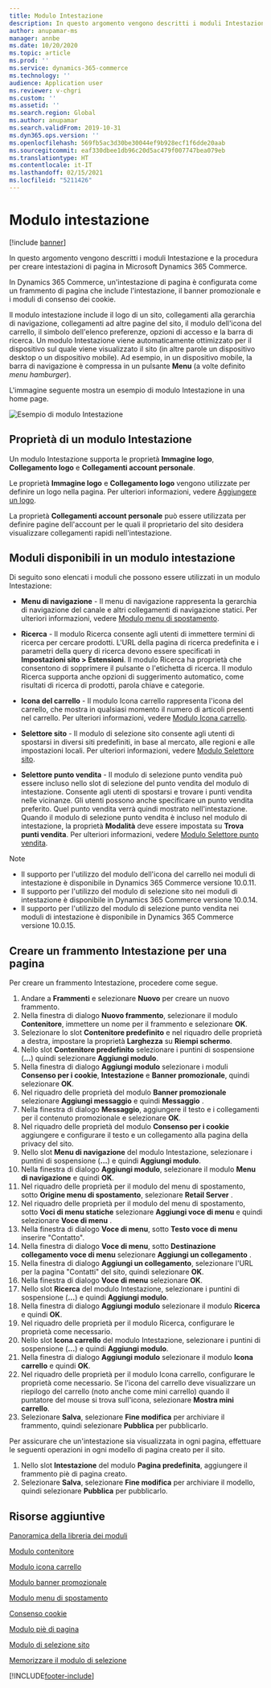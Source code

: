 ```yaml
---
title: Modulo Intestazione
description: In questo argomento vengono descritti i moduli Intestazione e la procedura per creare intestazioni di pagina in Microsoft Dynamics 365 Commerce.
author: anupamar-ms
manager: annbe
ms.date: 10/20/2020
ms.topic: article
ms.prod: ''
ms.service: dynamics-365-commerce
ms.technology: ''
audience: Application user
ms.reviewer: v-chgri
ms.custom: ''
ms.assetid: ''
ms.search.region: Global
ms.author: anupamar
ms.search.validFrom: 2019-10-31
ms.dyn365.ops.version: ''
ms.openlocfilehash: 569fb5ac3d30be30044ef9b928ecf1f6dde20aab
ms.sourcegitcommit: eaf330dbee1db96c20d5ac479f007747bea079eb
ms.translationtype: HT
ms.contentlocale: it-IT
ms.lasthandoff: 02/15/2021
ms.locfileid: "5211426"
---
```

# <a name="header-module"></a>Modulo intestazione

[!include [banner](includes/banner.md)]

In questo argomento vengono descritti i moduli Intestazione e la procedura per creare intestazioni di pagina in Microsoft Dynamics 365 Commerce.

In Dynamics 365 Commerce, un'intestazione di pagina è configurata come un frammento di pagina che include l'intestazione, il banner promozionale e i moduli di consenso dei cookie. 

Il modulo intestazione include il logo di un sito, collegamenti alla gerarchia di navigazione, collegamenti ad altre pagine del sito, il modulo dell'icona del carrello, il simbolo dell'elenco preferenze, opzioni di accesso e la barra di ricerca. Un modulo Intestazione viene automaticamente ottimizzato per il dispositivo sul quale viene visualizzato il sito (in altre parole un dispositivo desktop o un dispositivo mobile). Ad esempio, in un dispositivo mobile, la barra di navigazione è compressa in un pulsante **Menu** (a volte definito *menu hamburger*).

L'immagine seguente mostra un esempio di modulo Intestazione in una home page.

![Esempio di modulo Intestazione](./media/ecommerce-header.png)

## <a name="properties-of-a-header-module"></a>Proprietà di un modulo Intestazione

Un modulo Intestazione supporta le proprietà **Immagine logo**, **Collegamento logo** e **Collegamenti account personale**. 

Le proprietà **Immagine logo** e **Collegamento logo** vengono utilizzate per definire un logo nella pagina. Per ulteriori informazioni, vedere [Aggiungere un logo](add-logo.md). 

La proprietà **Collegamenti account personale** può essere utilizzata per definire pagine dell'account per le quali il proprietario del sito desidera visualizzare collegamenti rapidi nell'intestazione.

## <a name="modules-that-are-available-within-a-header-module"></a>Moduli disponibili in un modulo intestazione

Di seguito sono elencati i moduli che possono essere utilizzati in un modulo Intestazione:

- **Menu di navigazione** - Il menu di navigazione rappresenta la gerarchia di navigazione del canale e altri collegamenti di navigazione statici. Per ulteriori informazioni, vedere [Modulo menu di spostamento](nav-menu-module.md).

- **Ricerca** - Il modulo Ricerca consente agli utenti di immettere termini di ricerca per cercare prodotti. L'URL della pagina di ricerca predefinita e i parametri della query di ricerca devono essere specificati in **Impostazioni sito \> Estensioni**. Il modulo Ricerca ha proprietà che consentono di sopprimere il pulsante o l'etichetta di ricerca. Il modulo Ricerca supporta anche opzioni di suggerimento automatico, come risultati di ricerca di prodotti, parola chiave e categorie.

- **Icona del carrello** - Il modulo Icona carrello rappresenta l'icona del carrello, che mostra in qualsiasi momento il numero di articoli presenti nel carrello. Per ulteriori informazioni, vedere [Modulo Icona carrello](cart-icon-module.md).

- **Selettore sito** - Il modulo di selezione sito consente agli utenti di spostarsi in diversi siti predefiniti, in base al mercato, alle regioni e alle impostazioni locali. Per ulteriori informazioni, vedere [Modulo Selettore sito](site-selector.md).

- **Selettore punto vendita** - Il modulo di selezione punto vendita può essere incluso nello slot di selezione del punto vendita del modulo di intestazione. Consente agli utenti di spostarsi e trovare i punti vendita nelle vicinanze. Gli utenti possono anche specificare un punto vendita preferito. Quel punto vendita verrà quindi mostrato nell'intestazione. Quando il modulo di selezione punto vendita è incluso nel modulo di intestazione, la proprietà **Modalità** deve essere impostata su **Trova punti vendita**. Per ulteriori informazioni, vedere [Modulo Selettore punto vendita](store-selector.md).

> [!NOTE]
> - Il supporto per l'utilizzo del modulo dell'icona del carrello nei moduli di intestazione è disponibile in Dynamics 365 Commerce versione 10.0.11.
> - Il supporto per l'utilizzo del modulo di selezione sito nei moduli di intestazione è disponibile in Dynamics 365 Commerce versione 10.0.14.
> - Il supporto per l'utilizzo del modulo di selezione punto vendita nei moduli di intestazione è disponibile in Dynamics 365 Commerce versione 10.0.15.

## <a name="create-a-header-fragment-for-a-page"></a>Creare un frammento Intestazione per una pagina

Per creare un frammento Intestazione, procedere come segue.

1. Andare a **Frammenti** e selezionare **Nuovo** per creare un nuovo frammento.
1. Nella finestra di dialogo **Nuovo frammento**, selezionare il modulo **Contenitore**, immettere un nome per il frammento e selezionare **OK**.
1. Selezionare lo slot **Contenitore predefinito** e nel riquadro delle proprietà a destra, impostare la proprietà **Larghezza** su **Riempi schermo**.
1. Nello slot **Contenitore predefinito** selezionare i puntini di sospensione (**...**) quindi selezionare **Aggiungi modulo**.
1. Nella finestra di dialogo **Aggiungi modulo** selezionare i moduli **Consenso per i cookie**, **Intestazione** e **Banner promozionale**, quindi selezionare **OK**.
1. Nel riquadro delle proprietà del modulo **Banner promozionale** selezionare **Aggiungi messaggio** e quindi **Messaggio** .
1. Nella finestra di dialogo **Messaggio**, aggiungere il testo e i collegamenti per il contenuto promozionale e selezionare **OK**.
1. Nel riquadro delle proprietà del modulo **Consenso per i cookie** aggiungere e configurare il testo e un collegamento alla pagina della privacy del sito.
1. Nello slot **Menu di navigazione** del modulo Intestazione, selezionare i puntini di sospensione (**...**) e quindi **Aggiungi modulo**.
1. Nella finestra di dialogo **Aggiungi modulo**, selezionare il modulo **Menu di navigazione** e quindi **OK**.
1. Nel riquadro delle proprietà per il modulo del menu di spostamento, sotto **Origine menu di spostamento**, selezionare **Retail Server** .
1. Nel riquadro delle proprietà per il modulo del menu di spostamento, sotto **Voci di menu statiche** selezionare **Aggiungi voce di menu** e quindi selezionare **Voce di menu** . 
1. Nella finestra di dialogo **Voce di menu**, sotto **Testo voce di menu** inserire "Contatto".
1. Nella finestra di dialogo **Voce di menu**, sotto **Destinazione collegamento voce di menu** selezionare **Aggiungi un collegamento** .
1. Nella finestra di dialogo **Aggiungi un collegamento**, selezionare l'URL per la pagina "Contatti" del sito, quindi selezionare **OK**.  
1. Nella finestra di dialogo **Voce di menu** selezionare **OK**.
1. Nello slot **Ricerca** del modulo Intestazione, selezionare i puntini di sospensione (**...**) e quindi **Aggiungi modulo**.
1. Nella finestra di dialogo **Aggiungi modulo** selezionare il modulo **Ricerca** e quindi **OK**.
1. Nel riquadro delle proprietà per il modulo Ricerca, configurare le proprietà come necessario.
1. Nello slot **Icona carrello** del modulo Intestazione, selezionare i puntini di sospensione (**...**) e quindi **Aggiungi modulo**.
1. Nella finestra di dialogo **Aggiungi modulo** selezionare il modulo **Icona carrello** e quindi **OK**.
1. Nel riquadro delle proprietà per il modulo Icona carrello, configurare le proprietà come necessario. Se l'icona del carrello deve visualizzare un riepilogo del carrello (noto anche come mini carrello) quando il puntatore del mouse si trova sull'icona, selezionare **Mostra mini carrello**.
1. Selezionare **Salva**, selezionare **Fine modifica** per archiviare il frammento, quindi selezionare **Pubblica** per pubblicarlo.

Per assicurare che un'intestazione sia visualizzata in ogni pagina, effettuare le seguenti operazioni in ogni modello di pagina creato per il sito.

1. Nello slot **Intestazione** del modulo **Pagina predefinita**, aggiungere il frammento piè di pagina creato.
1. Selezionare **Salva**, selezionare **Fine modifica** per archiviare il modello, quindi selezionare **Pubblica** per pubblicarlo.

## <a name="additional-resources"></a>Risorse aggiuntive

[Panoramica della libreria dei moduli](starter-kit-overview.md)

[Modulo contenitore](add-container-module.md)

[Modulo icona carrello](cart-icon-module.md)

[Modulo banner promozionale](add-alert.md)

[Modulo menu di spostamento](nav-menu-module.md) 

[Consenso cookie](cookie-consent-module.md)

[Modulo piè di pagina](author-footer-module.md)

[Modulo di selezione sito](site-selector.md)

[Memorizzare il modulo di selezione](store-selector.md)


[!INCLUDE[footer-include](../includes/footer-banner.md)]